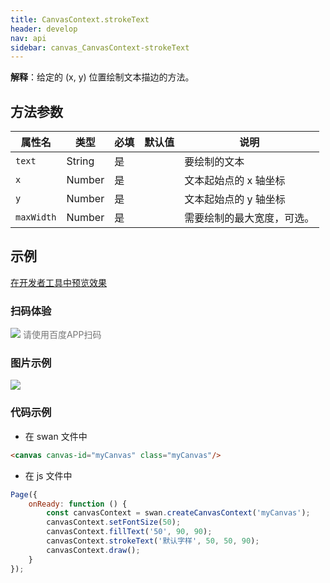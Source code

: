 ```yaml
---
title: CanvasContext.strokeText
header: develop
nav: api
sidebar: canvas_CanvasContext-strokeText
---
```

 

**解释**：给定的 (x, y) 位置绘制文本描边的方法。
 
## 方法参数 

 
|属性名 |类型  |必填 | 默认值 |说明|
|---- | ---- | ---- | ----|----|
| `text`|String|是||要绘制的文本|
| `x`|Number|是||文本起始点的 x 轴坐标|
| `y`|Number|是||文本起始点的 y 轴坐标|
| `maxWidth`|Number|是||需要绘制的最大宽度，可选。|
## 示例

<a href="swanide://fragment/198f840b68c30fd3160e8a3bd11457df1574503509981" title="在开发者工具中预览效果" target="_self">在开发者工具中预览效果</a>

### 扫码体验

<div class='scan-code-container'>
    <img src="https://b.bdstatic.com/miniapp/assets/images/doc_demo/pages_createCanvasContext.png" class="demo-qrcode-image" />
    <font color=#777 12px>请使用百度APP扫码</font>
</div>

###  图片示例  
<div class="m-doc-custom-examples">
    <div class="m-doc-custom-examples-correct">
        <img src="https://b.bdstatic.com/miniapp/images/strokeText.png">
    </div>
    <div class="m-doc-custom-examples-correct">
        <img src=" ">
    </div>
    <div class="m-doc-custom-examples-correct">
        <img src=" ">
    </div>     
</div>

### 代码示例 



* 在 swan 文件中

```html
<canvas canvas-id="myCanvas" class="myCanvas"/>
```

* 在 js 文件中

```js
Page({
    onReady: function () {
        const canvasContext = swan.createCanvasContext('myCanvas');
        canvasContext.setFontSize(50);
        canvasContext.fillText('50', 90, 90);
        canvasContext.strokeText('默认字样', 50, 50, 90);
        canvasContext.draw();
    }
});
```

